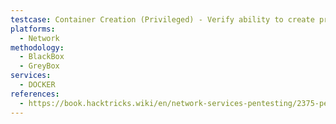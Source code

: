 ```yaml
---
testcase: Container Creation (Privileged) - Verify ability to create privileged containers with host filesystem mounts for privilege escalation
platforms: 
  - Network
methodology: 
  - BlackBox
  - GreyBox
services:
  - DOCKER
references:
  - https://book.hacktricks.wiki/en/network-services-pentesting/2375-pentesting-docker.html
---
```

